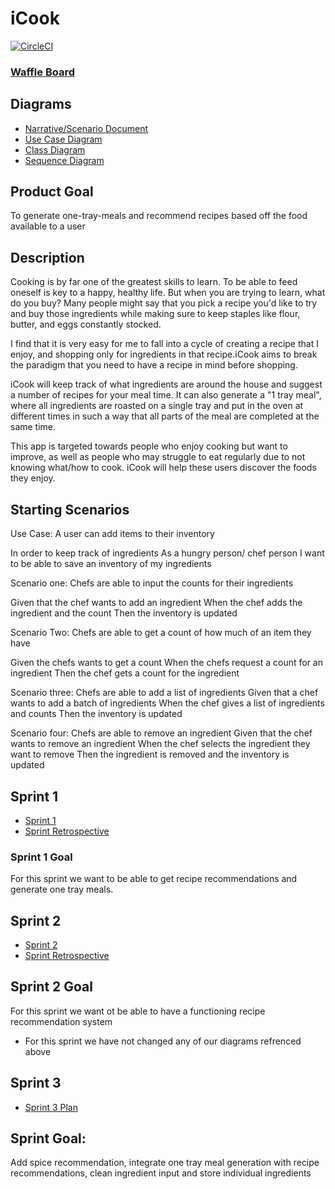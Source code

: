 # iCook

[![CircleCI](https://circleci.com/gh/tclerico/iCook/tree/master.svg?style=svg)](https://circleci.com/gh/tclerico/iCook/tree/master)

### [Waffle Board](https://waffle.io/tclerico/iCook)

## Diagrams
* [Narrative/Scenario Document](https://docs.google.com/document/d/1HJ5ZsFQmdsHKm9AtFVYwepTwJpKF7xUP3W8LC2srMwQ/edit?usp=sharing)
* [Use Case Diagram](https://drive.google.com/file/d/1LZBEcqS1bdyG6T2xV3ET5O-zk6aS5TkT/view?usp=sharing)
* [Class Diagram](https://drive.google.com/file/d/1xZrD_i0tI43p2xnsMDsNeT6hNzWfNDYk/view?usp=sharing)
* [Sequence Diagram](https://drive.google.com/open?id=1xxWUaln-3PHPR8UdziEnuUuOg_W2Z2Jf)

## Product Goal
To generate one-tray-meals and recommend recipes based off the food available to a user

## Description

Cooking is by far one of the greatest skills to learn. To be able to feed oneself is key to a happy, healthy life. But when you are trying to learn, what do you buy? Many people might say that you pick a recipe you'd like to try and buy those ingredients while making sure to keep staples like flour, butter, and eggs constantly stocked.

I find that it is very easy for me to fall into a cycle of creating a recipe that I enjoy, and shopping only for ingredients in that recipe.iCook aims to break the paradigm that you need to have a recipe in mind before shopping.

iCook will keep track of what ingredients are around the house and suggest a number of recipes for your meal time. It can also generate a "1 tray meal", where all ingredients are roasted on a single tray and put in the oven at different times in such a way that all parts of the meal
are completed at the same time.

This app is targeted towards people who enjoy cooking but want to improve, as well as people who may struggle to eat regularly due to not knowing what/how to cook.
iCook will help these users discover the foods they enjoy.

## Starting Scenarios
Use Case: A user can add items to their inventory

In order to keep track of ingredients
As a hungry person/ chef person 
I want to be able to save an inventory of my ingredients 

Scenario one: 
Chefs are able to input the counts for their ingredients 

Given that the chef wants to add an ingredient 
When the chef adds the ingredient and the count 
Then the inventory  is updated 
 
Scenario Two:
Chefs  are able to get a count of how much of an item they have 

Given the chefs wants to get a count
When the chefs request a count for an ingredient
Then the chef gets a count for the ingredient

Scenario three: 
Chefs are able to add a list of ingredients
Given that a chef wants to add a batch of ingredients 
When the chef gives a list of ingredients and counts 
Then the inventory is updated  

Scenario four: 
Chefs are able to remove an ingredient 
Given that the chef wants to remove an ingredient 
When the chef selects the ingredient they want to remove 
Then the ingredient is removed and the inventory is updated 

## Sprint 1
* [Sprint 1](https://docs.google.com/document/d/1BgBDH61LPW8zyBY26ZLSlV9bLEMI4AgiOrCQbYHnaks/edit)
* [Sprint Retrospective](https://docs.google.com/document/d/1E8aQNVnv946KjcbIMXgus86zHKYQ0D7FuiyDIvDuCmA/edit)
### Sprint 1 Goal
For this sprint we want to be able to get recipe recommendations and generate one tray meals.

## Sprint 2
* [Sprint 2](https://docs.google.com/document/d/1r69Gim_mgdh44o-r6r2CxbkstrYWhEchlQFOorf55bk/edit)
* [Sprint Retrospective](https://docs.google.com/document/d/1yEUJ3Je4MHimGxjw-9Ty3AzYqu-7nwyMZtWYNjw2igQ/edit)
## Sprint 2 Goal
For this sprint we want ot be able to have a functioning recipe recommendation system

* For this sprint we have not changed any of our diagrams refrenced above


## Sprint 3
* [Sprint 3 Plan](https://docs.google.com/document/d/1whyUM_P2oEDlDSrURuRbPjoOZb4azPSONjRh9_nleJQ/edit?usp=sharing)

## Sprint Goal:
Add spice recommendation, integrate one tray meal generation with recipe recommendations, clean ingredient input and store individual ingredients
